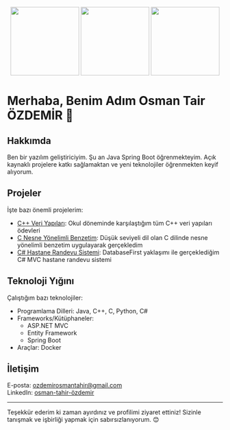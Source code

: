 <p align="center">
  <img height="160em" src="https://github-readme-stats.vercel.app/api?username=osmntahir&show_icons=true&hide_border=true&theme=gruvbox&count_private=true"/>
  <img height="160em" src="https://github-readme-stats.vercel.app/api/top-langs/?username=osmntahir&theme=gruvbox&hide_border=true&layout=compact"/>
  <img height="160em" src="https://github-readme-streak-stats.herokuapp.com/?user=osmntahir&include_all_commits=true&hide_border=true&theme=gruvbox"/>
</p>

# Merhaba, Benim Adım Osman Tair ÖZDEMİR 👋

## Hakkımda
Ben bir yazılım geliştiriciyim. Şu an Java Spring Boot öğrenmekteyim. Açık kaynaklı projelere katkı sağlamaktan ve yeni teknolojiler öğrenmekten keyif alıyorum.

## Projeler
İşte bazı önemli projelerim:
- [C++ Veri Yapıları](https://github.com/osmntahir/DataStructures-Assignments): Okul döneminde karşılaştığım tüm C++ veri yapıları ödevleri
- [C Nesne Yönelimli Benzetim](https://github.com/osmntahir/ColonyGame-C): Düşük seviyeli dil olan C dilinde nesne yönelimli benzetim uygulayarak gerçekledim
- [C# Hastane Randevu Sistemi](https://github.com/osmntahir/HospitalAppointmentSystem): DatabaseFirst yaklaşımı ile gerçeklediğim C# MVC hastane randevu sistemi

## Teknoloji Yığını
Çalıştığım bazı teknolojiler:
- Programlama Dilleri: Java, C++, C, Python, C#
- Frameworks/Kütüphaneler: 
    - ASP.NET MVC
    - Entity Framework
    - Spring Boot
- Araçlar: Docker

## İletişim
E-posta: ozdemirosmantahir@gmail.com  
LinkedIn: [osman-tahir-özdemir](https://www.linkedin.com/in/osman-tahir-%C3%B6zdemir-969090233/)

---

Teşekkür ederim ki zaman ayırdınız ve profilimi ziyaret ettiniz! Sizinle tanışmak ve işbirliği yapmak için sabırsızlanıyorum. 😊



